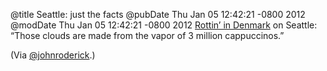 @title Seattle: just the facts
@pubDate Thu Jan 05 12:42:21 -0800 2012
@modDate Thu Jan 05 12:42:21 -0800 2012
<a href="http://rottenindenmark.wordpress.com/2012/01/03/my-hometown-is-better-than-yours/">Rottin’ in Denmark</a> on Seattle: “Those clouds are made from the vapor of 3 million cappuccinos.”

(Via <a href="https://twitter.com/johnroderick">@johnroderick</a>.)
